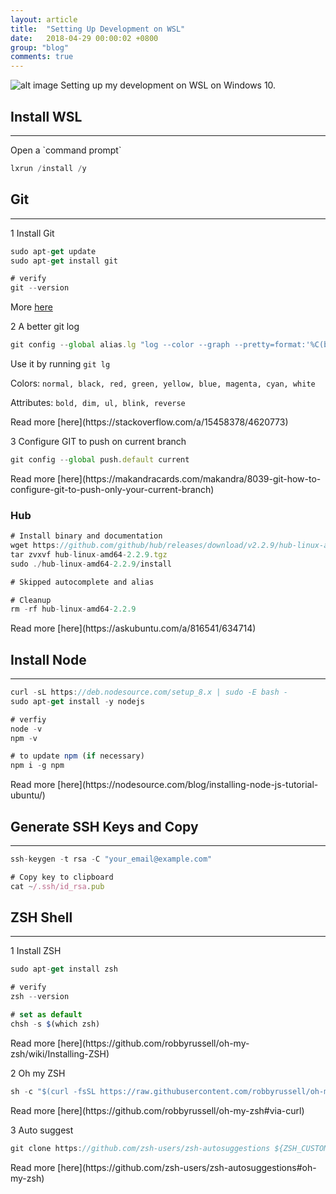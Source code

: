 ```yaml
---
layout: article
title:  "Setting Up Development on WSL"
date:   2018-04-29 00:00:02 +0800
group: "blog"
comments: true
---
```

![alt image](https://i1.wp.com/www.nextofwindows.com/wp-content/uploads/2017/07/image-3.png)
Setting up my development on WSL on Windows 10.
## Install WSL
<hr class='divider--fade' />
Open a `command prompt`


``` javascript
lxrun /install /y
```

## Git
<hr class='divider--fade' />

1 Install Git

```javascript
sudo apt-get update
sudo apt-get install git

# verify
git --version
```
More [here](https://www.digitalocean.com/community/tutorials/how-to-install-git-on-ubuntu-16-04)

2 A better git log

``` javascript
git config --global alias.lg "log --color --graph --pretty=format:'%C(bold yellow)%h%Creset -%C(bold cyan)%d%Creset %s %C(bold cyan)(%cr) %C(bold red)<%an>%Creset' --abbrev-commit"
```
Use it by running `git lg`

Colors: `normal, black, red, green, yellow, blue, magenta, cyan, white`

Attributes: `bold, dim, ul, blink, reverse`

<span class="read-more">
Read more [here](https://stackoverflow.com/a/15458378/4620773)
</span>

3 Configure GIT to push on current branch

``` javascript
git config --global push.default current
```

<span class="read-more">
Read more [here](https://makandracards.com/makandra/8039-git-how-to-configure-git-to-push-only-your-current-branch)
</span>

### Hub
``` javascript
# Install binary and documentation
wget https://github.com/github/hub/releases/download/v2.2.9/hub-linux-amd64-2.2.9.tgz
tar zvxvf hub-linux-amd64-2.2.9.tgz
sudo ./hub-linux-amd64-2.2.9/install

# Skipped autocomplete and alias

# Cleanup
rm -rf hub-linux-amd64-2.2.9
```

<span class="read-more">
Read more [here](https://askubuntu.com/a/816541/634714)
</span>

## Install Node
<hr class='divider--fade' />

``` javascript
curl -sL https://deb.nodesource.com/setup_8.x | sudo -E bash -
sudo apt-get install -y nodejs

# verfiy
node -v
npm -v

# to update npm (if necessary)
npm i -g npm
```

<span class="read-more">
Read more [here](https://nodesource.com/blog/installing-node-js-tutorial-ubuntu/)
</span>

## Generate SSH Keys and Copy
<hr class='divider--fade' />

``` javascript
ssh-keygen -t rsa -C "your_email@example.com"

# Copy key to clipboard
cat ~/.ssh/id_rsa.pub
```

## ZSH Shell
<hr class='divider--fade' />
1 Install ZSH

``` javascript
sudo apt-get install zsh

# verify
zsh --version

# set as default
chsh -s $(which zsh)
```
<span class="read-more">
Read more [here](https://github.com/robbyrussell/oh-my-zsh/wiki/Installing-ZSH)
</span>

2 Oh my ZSH

``` javascript
sh -c "$(curl -fsSL https://raw.githubusercontent.com/robbyrussell/oh-my-zsh/master/tools/install.sh)"
```

<span class="read-more">
Read more [here](https://github.com/robbyrussell/oh-my-zsh#via-curl)
</span>


3 Auto suggest

``` javascript
git clone https://github.com/zsh-users/zsh-autosuggestions ${ZSH_CUSTOM:-~/.oh-my-zsh/custom}/plugins/zsh-autosuggestions
```

<span class="read-more">
Read more [here](https://github.com/zsh-users/zsh-autosuggestions#oh-my-zsh)
</span>
